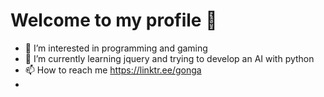 # Welcome to my profile 👋

- 👀 I’m interested in programming and gaming
- 🌱 I’m currently learning jquery and trying to develop an AI with python
- 📫 How to reach me https://linktr.ee/gonga
-   

<!---
GRocha05/GRocha05 is a ✨ special ✨ repository because its `README.md` (this file) appears on your GitHub profile.
